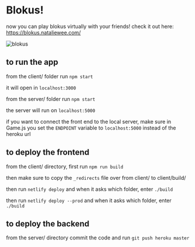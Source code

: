 # Blokus!

now you can play blokus virtually with your friends! check it out here: https://blokus.nataliewee.com/

<img src="https://media.giphy.com/media/Mam7qKLAMMrS3KEZL0/giphy.gif" alt="blokus" />

## to run the app

from the client/ folder run `npm start`

it will open in `localhost:3000`

from the server/ folder run `npm start`

the server will run on `localhost:5000`

if you want to connect the front end to the local server, make sure in Game.js you set the `ENDPOINT` variable to `localhost:5000` instead of the heroku url

## to deploy the frontend

from the client/ directory, first run `npm run build`

then make sure to copy the `_redirects` file over from client/ to client/build/

then run `netlify deploy` and when it asks which folder, enter `./build`

then run `netlify deploy --prod` and when it asks which folder, enter `./build`

## to deploy the backend

from the server/ directory commit the code and run `git push heroku master`